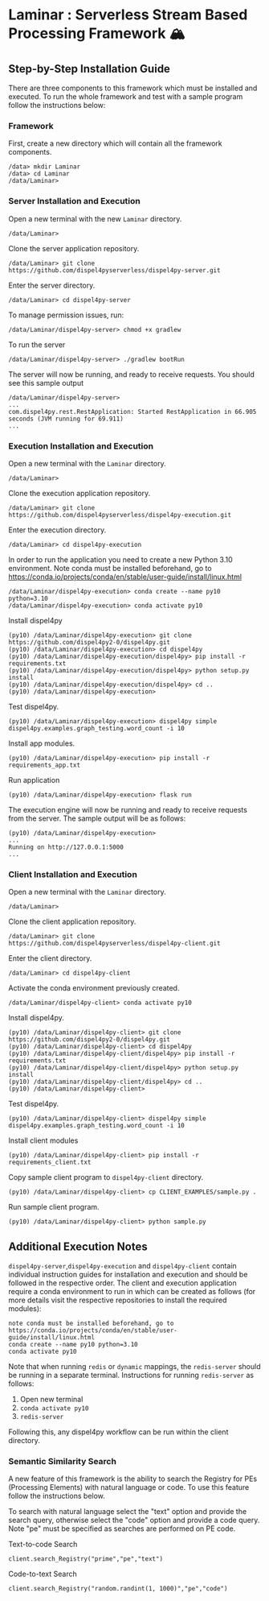 # Laminar : Serverless Stream Based Processing Framework 🏔️

## Step-by-Step Installation Guide 

There are three components to this framework which must be installed and executed. To run the whole framework and test with a sample program follow the instructions below:

### Framework 
First, create a new directory which will contain all the framework components.
```
/data> mkdir Laminar
/data> cd Laminar
/data/Laminar> 
```
### Server Installation and Execution 
Open a new terminal with the new `Laminar` directory. 
```
/data/Laminar> 
```
Clone the server application repository.
```
/data/Laminar> git clone https://github.com/dispel4pyserverless/dispel4py-server.git
```
Enter the server directory.
```
/data/Laminar> cd dispel4py-server
```
To manage permission issues, run:
```
/data/Laminar/dispel4py-server> chmod +x gradlew
```
To run the server
```
/data/Laminar/dispel4py-server> ./gradlew bootRun
```
The server will now be running, and ready to receive requests. You should see this sample output 
```
/data/Laminar/dispel4py-server>
...
com.dispel4py.rest.RestApplication: Started RestApplication in 66.905 seconds (JVM running for 69.911)
...
```
### Execution Installation and Execution
Open a new terminal with the `Laminar` directory. 
```
/data/Laminar> 
```
Clone the execution application repository.
```
/data/Laminar> git clone https://github.com/dispel4pyserverless/dispel4py-execution.git
```
Enter the execution directory.
```
/data/Laminar> cd dispel4py-execution 
```
In order to run the application you need to create a new Python 3.10 environment. Note conda must be installed beforehand, go to https://conda.io/projects/conda/en/stable/user-guide/install/linux.html
```
/data/Laminar/dispel4py-execution> conda create --name py10 python=3.10
/data/Laminar/dispel4py-execution> conda activate py10
```
Install dispel4py
```
(py10) /data/Laminar/dispel4py-execution> git clone https://github.com/dispel4py2-0/dispel4py.git
(py10) /data/Laminar/dispel4py-execution> cd dispel4py
(py10) /data/Laminar/dispel4py-execution/dispel4py> pip install -r requirements.txt
(py10) /data/Laminar/dispel4py-execution/dispel4py> python setup.py install
(py10) /data/Laminar/dispel4py-execution/dispel4py> cd ..
(py10) /data/Laminar/dispel4py-execution>
```
Test dispel4py.
```
(py10) /data/Laminar/dispel4py-execution> dispel4py simple dispel4py.examples.graph_testing.word_count -i 10
```
Install app modules.
```
(py10) /data/Laminar/dispel4py-execution> pip install -r requirements_app.txt
```
Run application
```
(py10) /data/Laminar/dispel4py-execution> flask run 
```
The execution engine will now be running and ready to receive requests from the server. The sample output will be as follows:
```
(py10) /data/Laminar/dispel4py-execution>
...
Running on http://127.0.0.1:5000
...
```
### Client Installation and Execution
Open a new terminal with the `Laminar` directory. 
```
/data/Laminar> 
```
Clone the client application repository.
```
/data/Laminar> git clone https://github.com/dispel4pyserverless/dispel4py-client.git
```
Enter the client directory.
```
/data/Laminar> cd dispel4py-client
```
Activate the conda environment previously created.
```
/data/Laminar/dispel4py-client> conda activate py10
```
Install dispel4py.
```
(py10) /data/Laminar/dispel4py-client> git clone https://github.com/dispel4py2-0/dispel4py.git
(py10) /data/Laminar/dispel4py-client> cd dispel4py
(py10) /data/Laminar/dispel4py-client/dispel4py> pip install -r requirements.txt
(py10) /data/Laminar/dispel4py-client/dispel4py> python setup.py install
(py10) /data/Laminar/dispel4py-client/dispel4py> cd ..
(py10) /data/Laminar/dispel4py-client>
```
Test dispel4py.
```
(py10) /data/Laminar/dispel4py-client> dispel4py simple dispel4py.examples.graph_testing.word_count -i 10
```
Install client modules
```
(py10) /data/Laminar/dispel4py-client> pip install -r requirements_client.txt
```
Copy sample client program to `dispel4py-client` directory.
```
(py10) /data/Laminar/dispel4py-client> cp CLIENT_EXAMPLES/sample.py .
```
Run sample client program.
```
(py10) /data/Laminar/dispel4py-client> python sample.py
```
## Additional Execution Notes

`dispel4py-server`,`dispel4py-execution` and `dispel4py-client` contain individual instruction guides for installation and execution and should be followed in the respective order. The client and execution application require a conda environment to run in which can be created as follows (for more details visit the respective repositories to install the required modules):

```
note conda must be installed beforehand, go to https://conda.io/projects/conda/en/stable/user-guide/install/linux.html
conda create --name py10 python=3.10
conda activate py10
```

Note that when running `redis` or `dynamic` mappings, the `redis-server` should be running in a separate terminal. Instructions for running `redis-server` as follows:

1. Open new terminal 
2. `conda activate py10`
3. `redis-server`

Following this, any dispel4py workflow can be run within the client directory. 


### Semantic Similarity Search 

A new feature of this framework is the ability to search the Registry for PEs (Processing Elements) with natural language or code. To use this feature follow the instructions below. 

To search with natural language select the "text" option and provide the search query, otherwise select the "code" option and provide a code query. Note "pe" must be specified as searches are performed on PE code. 

Text-to-code Search
```
client.search_Registry("prime","pe","text")
```

Code-to-text Search
```
client.search_Registry("random.randint(1, 1000)","pe","code")
```
